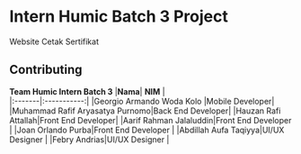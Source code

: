 
# Intern Humic Batch 3 Project
Website Cetak Sertifikat


## Contributing
**Team Humic Intern Batch 3**
|**Nama**| **NIM** |  
|:-------|:-----------:|
|Georgio Armando Woda Kolo |Mobile Developer|
|Muhammad Rafif Aryasatya Purnomo|Back End Developer|
|Hauzan Rafi Attallah|Front End Developer|
|Aarif Rahman Jalaluddin|Front End Developer |
|Joan Orlando Purba|Front End Developer |
|Abdillah Aufa Taqiyya|UI/UX Designer |
|Febry Andrias|UI/UX Designer |

